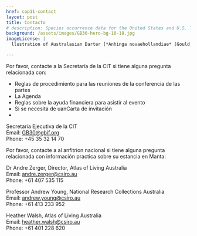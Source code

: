 ```yaml
---
href: cop11-contact
layout: post
title: Contacto
# description: Species occurrence data for the United States and U.S. Territories.
background: /assets/images/GB30-hero-bg-10-18.jpg
imageLicense: |
  llustration of Australasian Darter [*Anhinga novaehollandiae* (Gould, 1847)](https://www.gbif.org/species/2482085) from Companion to Gould's Handbook; or, Synopsis of the birds of Australia, 1877 via the [Biodiversity Heritage Library](https://flic.kr/p/bmFhGL)

---
```


Por favor, contacte a la Secretaría de la CIT si tiene alguna pregunta relacionada con:
- Reglas de procedimiento para las reuniones de la conferencia de las partes
- La Agenda
- Reglas sobre la ayuda financiera para asistir al evento
- Si se necesita de uanCarta de invitación
- 
Secretaria Ejecutiva de la CIT   
Email: [GB30@gbif.org](mailto:GB30@gbif.org)  
Phone: +45 35 32 14 70  

Por favor, contacte a al anfitrion nacional si tiene alguna pregunta relacionada con información practica sobre su estancia en Manta:

Dr Andre Zerger, Director, Atlas of Living Australia  
Email: [andre.zerger@csiro.au](mailto:andre.zerger@csiro.au)  
Phone: +61 407 535 115  

Professor Andrew Young, National Research Collections Australia  
Email: [andrew.young@csiro.au](mailto:andrew.young@csiro.au)  
Phone: +61 413 233 952  

Heather Walsh, Atlas of Living Australia  
Email: [heather.walsh@csiro.au](heather.walsh@csiro.au)  
Phone: +61 401 228 620  
